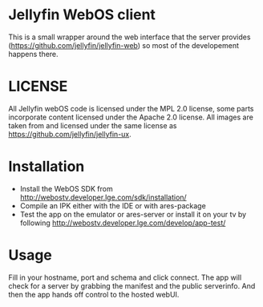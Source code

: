 
# Jellyfin WebOS client
This is a small wrapper around the web interface that the server provides (https://github.com/jellyfin/jellyfin-web) so most of the developement happens there.

# LICENSE
All Jellyfin webOS code is licensed under the MPL 2.0 license, some parts incorporate content licensed under the Apache 2.0 license. All images are taken from and licensed under the same license as https://github.com/jellyfin/jellyfin-ux.

# Installation
- Install the WebOS SDK from http://webostv.developer.lge.com/sdk/installation/
- Compile an IPK either with the IDE or with ares-package
- Test the app on the emulator or ares-server or install it on your tv by following http://webostv.developer.lge.com/develop/app-test/

# Usage
Fill in your hostname, port and schema and click connect. The app will check for a server by grabbing the manifest and the public serverinfo.
And then the app hands off control to the hosted webUI.